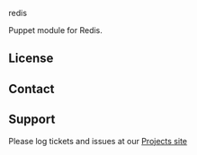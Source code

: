 redis

Puppet module for Redis.

License
-------


Contact
-------


Support
-------

Please log tickets and issues at our [Projects site](http://projects.example.com)
